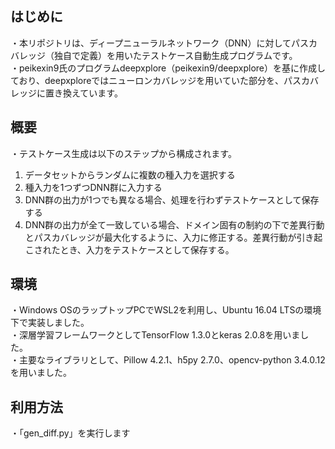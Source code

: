 ## はじめに
・本リポジトリは、ディープニューラルネットワーク（DNN）に対してパスカバレッジ（独自で定義）を用いたテストケース自動生成プログラムです。  
・peikexin9氏のプログラムdeepxplore（peikexin9/deepxplore）を基に作成しており、deepxploreではニューロンカバレッジを用いていた部分を、パスカバレッジに置き換えています。  

## 概要
・テストケース生成は以下のステップから構成されます。  
1. データセットからランダムに複数の種入力を選択する
2. 種入力を1つずつDNN群に入力する
3. DNN群の出力が1つでも異なる場合、処理を行わずテストケースとして保存する
4. DNN群の出力が全て一致している場合、ドメイン固有の制約の下で差異行動とパスカバレッジが最大化するように、入力に修正する。差異行動が引き起こされたとき、入力をテストケースとして保存する。

## 環境
・Windows OSのラップトップPCでWSL2を利用し、Ubuntu 16.04 LTSの環境下で実装しました。  
・深層学習フレームワークとしてTensorFlow 1.3.0とkeras 2.0.8を用いました。  
・主要なライブラリとして、Pillow 4.2.1、h5py 2.7.0、opencv-python 3.4.0.12を用いました。

## 利用方法
・「gen_diff.py」を実行します
